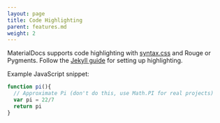 ```yaml
---
layout: page
title: Code Highlighting
parent: features.md
weight: 2
---
```


MaterialDocs supports code highlighting with [syntax.css](https://github.com/mojombo/tpw/blob/master/css/syntax.css) and Rouge or Pygments.  Follow the [Jekyll guide](http://jekyllrb.com/docs/templates/#code-snippet-highlighting) for setting up highlighting.

Example JavaScript snippet:

```javascript
function pi(){
  // Approximate Pi (don't do this, use Math.PI for real projects)
  var pi = 22/7
  return pi
}
```
